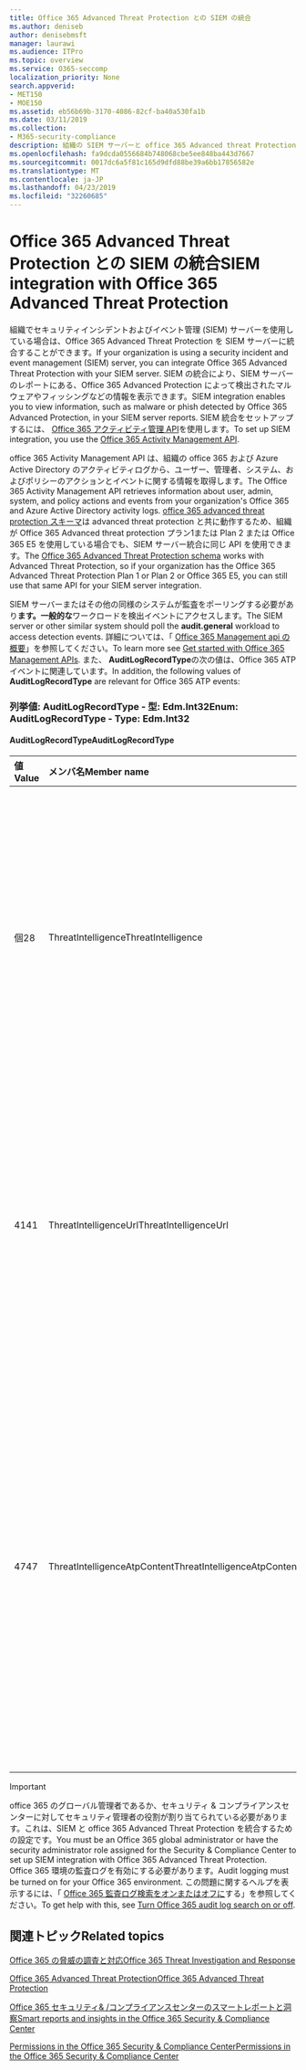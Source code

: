 ```yaml
---
title: Office 365 Advanced Threat Protection との SIEM の統合
ms.author: deniseb
author: denisebmsft
manager: laurawi
ms.audience: ITPro
ms.topic: overview
ms.service: O365-seccomp
localization_priority: None
search.appverid:
- MET150
- MOE150
ms.assetid: eb56b69b-3170-4086-82cf-ba40a530fa1b
ms.date: 03/11/2019
ms.collection:
- M365-security-compliance
description: 組織の SIEM サーバーと office 365 Advanced threat Protection および関連する脅威イベントを office 365 アクティビティ管理 API に統合します。
ms.openlocfilehash: fa9dcda0556684b748068cbe5ee848ba443d7667
ms.sourcegitcommit: 0017dc6a5f81c165d9dfd88be39a6bb17856582e
ms.translationtype: MT
ms.contentlocale: ja-JP
ms.lasthandoff: 04/23/2019
ms.locfileid: "32260685"
---
```

# <a name="siem-integration-with-office-365-advanced-threat-protection"></a><span data-ttu-id="aef43-103">Office 365 Advanced Threat Protection との SIEM の統合</span><span class="sxs-lookup"><span data-stu-id="aef43-103">SIEM integration with Office 365 Advanced Threat Protection</span></span>

<span data-ttu-id="aef43-104">組織でセキュリティインシデントおよびイベント管理 (SIEM) サーバーを使用している場合は、Office 365 Advanced Threat Protection を SIEM サーバーに統合することができます。</span><span class="sxs-lookup"><span data-stu-id="aef43-104">If your organization is using a security incident and event management (SIEM) server, you can integrate Office 365 Advanced Threat Protection with your SIEM server.</span></span> <span data-ttu-id="aef43-105">SIEM の統合により、SIEM サーバーのレポートにある、Office 365 Advanced Protection によって検出されたマルウェアやフィッシングなどの情報を表示できます。</span><span class="sxs-lookup"><span data-stu-id="aef43-105">SIEM integration enables you to view information, such as malware or phish detected by Office 365 Advanced Protection, in your SIEM server reports.</span></span> <span data-ttu-id="aef43-106">SIEM 統合をセットアップするには、 [Office 365 アクティビティ管理 API](https://docs.microsoft.com/office/office-365-management-api/office-365-management-activity-api-reference)を使用します。</span><span class="sxs-lookup"><span data-stu-id="aef43-106">To set up SIEM integration, you use the [Office 365 Activity Management API](https://docs.microsoft.com/office/office-365-management-api/office-365-management-activity-api-reference).</span></span> 

<span data-ttu-id="aef43-107">office 365 Activity Management API は、組織の office 365 および Azure Active Directory のアクティビティログから、ユーザー、管理者、システム、およびポリシーのアクションとイベントに関する情報を取得します。</span><span class="sxs-lookup"><span data-stu-id="aef43-107">The Office 365 Activity Management API retrieves information about user, admin, system, and policy actions and events from your organization's Office 365 and Azure Active Directory activity logs.</span></span> <span data-ttu-id="aef43-108">[office 365 advanced threat protection スキーマ](https://docs.microsoft.com/office/office-365-management-api/office-365-management-activity-api-schema#office-365-advanced-threat-protection-and-threat-intelligence-schema)は advanced threat protection と共に動作するため、組織が Office 365 Advanced threat protection プラン1または Plan 2 または Office 365 E5 を使用している場合でも、SIEM サーバー統合に同じ API を使用できます。</span><span class="sxs-lookup"><span data-stu-id="aef43-108">The [Office 365 Advanced Threat Protection schema](https://docs.microsoft.com/office/office-365-management-api/office-365-management-activity-api-schema#office-365-advanced-threat-protection-and-threat-intelligence-schema) works with Advanced Threat Protection, so if your organization has the Office 365 Advanced Threat Protection Plan 1 or Plan 2 or Office 365 E5, you can still use that same API for your SIEM server integration.</span></span> 

<span data-ttu-id="aef43-109">SIEM サーバーまたはその他の同様のシステムが監査をポーリングする必要があり**ます。一般的な**ワークロードを検出イベントにアクセスします。</span><span class="sxs-lookup"><span data-stu-id="aef43-109">The SIEM server or other similar system should poll the **audit.general** workload to access detection events.</span></span> <span data-ttu-id="aef43-110">詳細については、「 [Office 365 Management api の概要](https://docs.microsoft.com/office/office-365-management-api/get-started-with-office-365-management-apis)」を参照してください。</span><span class="sxs-lookup"><span data-stu-id="aef43-110">To learn more see [Get started with Office 365 Management APIs](https://docs.microsoft.com/office/office-365-management-api/get-started-with-office-365-management-apis).</span></span> <span data-ttu-id="aef43-111">また、 **AuditLogRecordType**の次の値は、Office 365 ATP イベントに関連しています。</span><span class="sxs-lookup"><span data-stu-id="aef43-111">In addition, the following values of **AuditLogRecordType** are relevant for Office 365 ATP events:</span></span>

### <a name="enum-auditlogrecordtype---type-edmint32"></a><span data-ttu-id="aef43-112">列挙値: AuditLogRecordType - 型: Edm.Int32</span><span class="sxs-lookup"><span data-stu-id="aef43-112">Enum: AuditLogRecordType - Type: Edm.Int32</span></span>

#### <a name="auditlogrecordtype"></a><span data-ttu-id="aef43-113">AuditLogRecordType</span><span class="sxs-lookup"><span data-stu-id="aef43-113">AuditLogRecordType</span></span>

|<span data-ttu-id="aef43-114">値</span><span class="sxs-lookup"><span data-stu-id="aef43-114">Value</span></span>|<span data-ttu-id="aef43-115">メンバ名</span><span class="sxs-lookup"><span data-stu-id="aef43-115">Member name</span></span>|<span data-ttu-id="aef43-116">説明</span><span class="sxs-lookup"><span data-stu-id="aef43-116">Description</span></span>|
|:-----|:-----|:-----|
|<span data-ttu-id="aef43-117">個</span><span class="sxs-lookup"><span data-stu-id="aef43-117">28</span></span>|<span data-ttu-id="aef43-118">ThreatIntelligence</span><span class="sxs-lookup"><span data-stu-id="aef43-118">ThreatIntelligence</span></span>|<span data-ttu-id="aef43-119">Exchange Online Protection と Office 365 Advanced Threat Protection からのフィッシングとマルウェアのイベント。</span><span class="sxs-lookup"><span data-stu-id="aef43-119">Phishing and malware events from Exchange Online Protection and Office 365 Advanced Threat Protection.</span></span>|
|<span data-ttu-id="aef43-120">41</span><span class="sxs-lookup"><span data-stu-id="aef43-120">41</span></span>|<span data-ttu-id="aef43-121">ThreatIntelligenceUrl</span><span class="sxs-lookup"><span data-stu-id="aef43-121">ThreatIntelligenceUrl</span></span>|<span data-ttu-id="aef43-122">ATP の安全なリンクは、Office 365 Advanced Threat Protection からのイベントをブロックする時間とブロックします。</span><span class="sxs-lookup"><span data-stu-id="aef43-122">ATP Safe Links time-of-block and block override events from Office 365 Advanced Threat Protection.</span></span>|
|<span data-ttu-id="aef43-123">47</span><span class="sxs-lookup"><span data-stu-id="aef43-123">47</span></span>|<span data-ttu-id="aef43-124">ThreatIntelligenceAtpContent</span><span class="sxs-lookup"><span data-stu-id="aef43-124">ThreatIntelligenceAtpContent</span></span>|<span data-ttu-id="aef43-125">SharePoint Online、OneDrive for business、および Microsoft Teams for Office 365 Advanced Threat Protection のファイルのフィッシングとマルウェアイベント。</span><span class="sxs-lookup"><span data-stu-id="aef43-125">Phishing and malware events for files in SharePoint Online, OneDrive for Business, and Microsoft Teams from Office 365 Advanced Threat Protection.</span></span>|

> [!IMPORTANT]
> <span data-ttu-id="aef43-126">office 365 のグローバル管理者であるか、セキュリティ & コンプライアンスセンターに対してセキュリティ管理者の役割が割り当てられている必要があります。これは、SIEM と office 365 Advanced Threat Protection を統合するための設定です。</span><span class="sxs-lookup"><span data-stu-id="aef43-126">You must be an Office 365 global administrator or have the security administrator role assigned for the Security & Compliance Center to set up SIEM integration with Office 365 Advanced Threat Protection.</span></span><br/><span data-ttu-id="aef43-127">Office 365 環境の監査ログを有効にする必要があります。</span><span class="sxs-lookup"><span data-stu-id="aef43-127">Audit logging must be turned on for your Office 365 environment.</span></span> <span data-ttu-id="aef43-128">この問題に関するヘルプを表示するには、「 [Office 365 監査ログ検索をオンまたはオフに](turn-audit-log-search-on-or-off.md)する」を参照してください。</span><span class="sxs-lookup"><span data-stu-id="aef43-128">To get help with this, see [Turn Office 365 audit log search on or off](turn-audit-log-search-on-or-off.md).</span></span>

## <a name="related-topics"></a><span data-ttu-id="aef43-129">関連トピック</span><span class="sxs-lookup"><span data-stu-id="aef43-129">Related topics</span></span>

[<span data-ttu-id="aef43-130">Office 365 の脅威の調査と対応</span><span class="sxs-lookup"><span data-stu-id="aef43-130">Office 365 Threat Investigation and Response</span></span>](office-365-ti.md)

[<span data-ttu-id="aef43-131">Office 365 Advanced Threat Protection</span><span class="sxs-lookup"><span data-stu-id="aef43-131">Office 365 Advanced Threat Protection</span></span>](office-365-atp.md)

[<span data-ttu-id="aef43-132">Office 365 セキュリティ&amp; /コンプライアンスセンターのスマートレポートと洞察</span><span class="sxs-lookup"><span data-stu-id="aef43-132">Smart reports and insights in the Office 365 Security &amp; Compliance Center</span></span>](reports-and-insights-in-security-and-compliance.md)
  
[<span data-ttu-id="aef43-133">Permissions in the Office 365 Security &amp; Compliance Center</span><span class="sxs-lookup"><span data-stu-id="aef43-133">Permissions in the Office 365 Security &amp; Compliance Center</span></span>](permissions-in-the-security-and-compliance-center.md)
  
